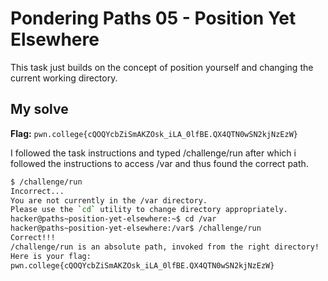 # Pondering Paths 05 - Position Yet Elsewhere
This task just builds on the concept of position yourself and changing the current working directory.

## My solve
**Flag:** `pwn.college{cQOQYcbZiSmAKZOsk_iLA_0lfBE.QX4QTN0wSN2kjNzEzW}`

I followed the task instructions and typed /challenge/run after which i followed the instructions to access /var and thus found the correct path.

```bash
$ /challenge/run
Incorrect...
You are not currently in the /var directory.
Please use the `cd` utility to change directory appropriately.
hacker@paths~position-yet-elsewhere:~$ cd /var
hacker@paths~position-yet-elsewhere:/var$ /challenge/run
Correct!!!
/challenge/run is an absolute path, invoked from the right directory!
Here is your flag:
pwn.college{cQOQYcbZiSmAKZOsk_iLA_0lfBE.QX4QTN0wSN2kjNzEzW}
```
